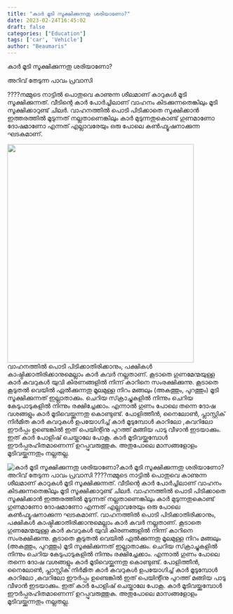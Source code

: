 ```yaml
---
title: "കാർ മൂടി സൂക്ഷിക്കുന്നതു ശരിയാണോ?"
date: 2023-02-24T16:45:02
draft: false
categories: ["Education"]
tags: ['car', 'Vehicle']
author: "Beaumaris"
---
```


കാർ മൂടി സൂക്ഷിക്കുന്നതു ശരിയാണോ?

അറിവ് തേടുന്ന പാവം പ്രവാസി

????നമ്മുടെ നാട്ടില്‍ പൊതുവെ കാണുന്ന ശീലമാണ് കാറുകള്‍ മൂടി സൂക്ഷിക്കുന്നത്. വീടിന്റെ കാര്‍ പോര്‍ച്ചിലാണ് വാഹനം കിടക്കുന്നതെങ്കിലും മൂടി സൂക്ഷിക്കാറുണ്ട് ചിലര്‍. വാഹനത്തില്‍ പൊടി പിടിക്കാതെ സൂക്ഷിക്കാന്‍ ഇത്തരത്തില്‍ മൂടുന്നത് നല്ലതാണെങ്കിലും കാര്‍ മുടുന്നതുകൊണ്ട് ഗുണമാണോ ദോഷമാണോ എന്നത് എല്ലാവരേയും ഒരു പോലെ കണ്‍ഫ്യൂഷനാക്കുന്ന ഘടകമാണ്.

<img class="size-full wp-image-385140 aligncenter" src="https://cdn.boolokam.com/articles/2023/02/wffwwfff.jpg" alt="" width="425" height="498" />വാഹനത്തില്‍ പൊടി പിടിക്കാതിരിക്കാനും, പക്ഷികള്‍ കാഷ്ഠിക്കാതിരിക്കാനുമെല്ലാം കാര്‍ കവര്‍ നല്ലതാണ്. കൂടാതെ ഗുണമേന്മയുള്ള കാര്‍ കവറുകള്‍ യുവി കിരണങ്ങളില്‍ നിന്ന് കാറിനെ സംരക്ഷിക്കുന്നു. കൂടാതെ കൂടുതല്‍ വെയില്‍ ഏല്‍ക്കുന്നതു മൂലമുള്ള നിറം മങ്ങലും (അകത്തും, പുറത്തും) മൂടി സൂക്ഷിക്കുന്നത് ഇല്ലാതാക്കും. ചെറിയ സ്‌ക്രാച്ചുകളില്‍ നിന്നും ചെറിയ കേടുപാടുകളില്‍ നിന്നും രക്ഷിച്ചേക്കാം.
എന്നാല്‍ ഗുണം പോലെ തന്നെ ദോഷ വശങ്ങളും കാര്‍ മൂടിവെയ്ക്കുന്നതു കൊണ്ടുണ്ട്. പോളിത്തീന്‍, നൈലോണ്‍, പ്ലാസ്റ്റിക് നിര്‍മിത കാര്‍ കവറുകള്‍ ഉപയോഗിച്ച് കാര്‍ മൂടുമ്പോള്‍ കാറിലോ ,കവറിലോ ഈര്‍പ്പം ഉണ്ടെങ്കില്‍ ഇത് പെയിന്റിനു പുറത്ത് മങ്ങിയ പാടു വീഴാന്‍ ഇടയാക്കും. ഇത് കാര്‍ പോളിഷ് ചെയ്താലേ പോകൂ. കാര്‍ മൂടിവയ്ക്കുമ്പോള്‍ ഈര്‍പ്പരഹിതമാണെന്ന് ഉറപ്പുവരുത്തുക. അതുപോലെ മാസങ്ങളോളം മൂടിവയ്ക്കുന്നതും നല്ലതല്ല.


![കാർ മൂടി സൂക്ഷിക്കുന്നതു ശരിയാണോ?](https://cdn.boolokam.com/articles/2023/02/wffwwfff.jpg)കാർ മൂടി സൂക്ഷിക്കുന്നതു ശരിയാണോ? അറിവ് തേടുന്ന പാവം പ്രവാസി ????നമ്മുടെ നാട്ടില്‍ പൊതുവെ കാണുന്ന ശീലമാണ് കാറുകള്‍ മൂടി സൂക്ഷിക്കുന്നത്. വീടിന്റെ കാര്‍ പോര്‍ച്ചിലാണ് വാഹനം കിടക്കുന്നതെങ്കിലും മൂടി സൂക്ഷിക്കാറുണ്ട് ചിലര്‍. വാഹനത്തില്‍ പൊടി പിടിക്കാതെ സൂക്ഷിക്കാന്‍ ഇത്തരത്തില്‍ മൂടുന്നത് നല്ലതാണെങ്കിലും കാര്‍ മുടുന്നതുകൊണ്ട് ഗുണമാണോ ദോഷമാണോ എന്നത് എല്ലാവരേയും ഒരു പോലെ കണ്‍ഫ്യൂഷനാക്കുന്ന ഘടകമാണ്. വാഹനത്തില്‍ പൊടി പിടിക്കാതിരിക്കാനും, പക്ഷികള്‍ കാഷ്ഠിക്കാതിരിക്കാനുമെല്ലാം കാര്‍ കവര്‍ നല്ലതാണ്. കൂടാതെ ഗുണമേന്മയുള്ള കാര്‍ കവറുകള്‍ യുവി കിരണങ്ങളില്‍ നിന്ന് കാറിനെ സംരക്ഷിക്കുന്നു. കൂടാതെ കൂടുതല്‍ വെയില്‍ ഏല്‍ക്കുന്നതു മൂലമുള്ള നിറം മങ്ങലും (അകത്തും, പുറത്തും) മൂടി സൂക്ഷിക്കുന്നത് ഇല്ലാതാക്കും. ചെറിയ സ്‌ക്രാച്ചുകളില്‍ നിന്നും ചെറിയ കേടുപാടുകളില്‍ നിന്നും രക്ഷിച്ചേക്കാം. എന്നാല്‍ ഗുണം പോലെ തന്നെ ദോഷ വശങ്ങളും കാര്‍ മൂടിവെയ്ക്കുന്നതു കൊണ്ടുണ്ട്. പോളിത്തീന്‍, നൈലോണ്‍, പ്ലാസ്റ്റിക് നിര്‍മിത കാര്‍ കവറുകള്‍ ഉപയോഗിച്ച് കാര്‍ മൂടുമ്പോള്‍ കാറിലോ ,കവറിലോ ഈര്‍പ്പം ഉണ്ടെങ്കില്‍ ഇത് പെയിന്റിനു പുറത്ത് മങ്ങിയ പാടു വീഴാന്‍ ഇടയാക്കും. ഇത് കാര്‍ പോളിഷ് ചെയ്താലേ പോകൂ. കാര്‍ മൂടിവയ്ക്കുമ്പോള്‍ ഈര്‍പ്പരഹിതമാണെന്ന് ഉറപ്പുവരുത്തുക. അതുപോലെ മാസങ്ങളോളം മൂടിവയ്ക്കുന്നതും നല്ലതല്ല.

